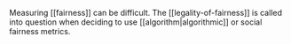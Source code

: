 Measuring [[fairness]] can be difficult. The [[legality-of-fairness]] is called into question when deciding to use [[algorithm|algorithmic]] or social fairness metrics.